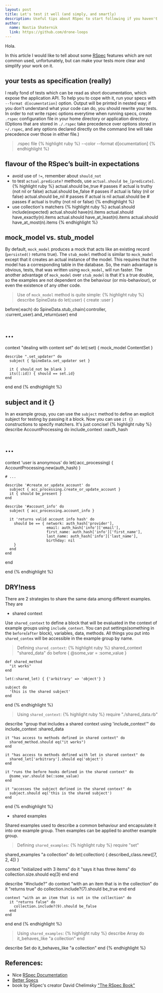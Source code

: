 ```yaml
---
layout: post
title: Let's test it well (and simply, and smartly)
description: Useful tips about RSpec to start following if you haven't done it yet
author:
  name: Nastia Shaternik
  link: https://github.com/drone-loops
---
```

Hola.

In this article I would like to tell about some [RSpec](https://github.com/rspec/rspec/) features which are not common used, unfortunately, but can make your tests more clear and simplify your work on it.

<!-- full start -->

## **your tests as specification (really)**

I really fond of tests which can be read as short documentation, which expose the application API. To help you to cope with it, run your specs with `--format d[ocumentation]` option.
Output will be printed in nested way; if you don't understand what your code can do, you should rewrite your tests.
In order to not write rspec options everytime when running specs, create `.rspec` configuration file in your home directory or application directory. (Options that are stored in `./.rspec` take  precedence over options stored in `~/.rspec`, and any options declared directly on the command line will take precedence over those in either file.)

> .rspec file
{% highlight ruby %}
--color
--format d[ocumentation]
{% endhighlight %}


## **flavour of the RSpec’s built-in expectations**

* avoid use of `!=`, remember about `should_not`
* to test `actual.predicate?` methods, use `actual.should be_[predicate]`.
  {% highlight ruby %}
  actual.should be_true  # passes if actual is truthy (not nil or false)
  actual.should be_false # passes if actual is falsy (nil or false)
  actual.should be_nil   # passes if actual is nil
  actual.should be       # passes if actual is truthy (not nil or false)
  {% endhighlight %}
* use collection's matchers
  {% highlight ruby %}
  actual.should include(expected)
  actual.should have(n).items
  actual.should have_exactly(n).items
  actual.should have_at_least(n).items
  actual.should have_at_most(n).items
  {% endhighlight %}


## **mock_model vs. stub_model**

By default, `mock_model` produces a mock that acts like an existing record (`persisted()` returns true).
The `stub_model` method is similar to `mock_model` except that it creates an actual instance of the model. This requires that the model has a corresponding table in the database. So, the main advantage is obvious, tests, that was written using `mock_model`, will run faster.
The another advantage of `mock_model` over `stub_model` is that it's a true double, so the examples are not dependent on the behaviour (or mis-behaviour), or even the existence of any other code.

> Use of `mock_model` method is quite simple:
{% highlight ruby %}
describe SpineData do
  let(:user) { create :user }

  before(:each) do
    SpineData.stub_chain(:controller, :current_user).and_return(user)
  end

  # ...

  context "dealing with content set" do
    let(:set) { mock_model ContentSet }

    describe ".set_updater" do
      subject { SpineData.set_updater set }

      it { should_not be_blank }
      its([:id]) { should == set.id}
    end
  end
end
{% endhighlight %}


## **subject and it {}**

In an example group, you can use the `subject` method to define an explicit subject for testing by passing it a block.
Now you can use `it {}` constructions to specify matchers. It's just concise!
{% highlight ruby %}
describe AccountProcessing do
  include_context :oauth_hash

  # ...


  context 'user is anonymous' do
    let(:acc_processing) { AccountProcessing.new(auth_hash) }

    # ...

    describe '#create_or_update_account' do
      subject { acc_processing.create_or_update_account }
      it { should be_present }
    end

    describe '#account_info' do
      subject { acc_processing.account_info }

      it 'returns valid account info hash' do
        should be == { network: auth_hash['provider'],
                       email: auth_hash['info']['email'],
                       first_name: auth_hash['info']['first_name'],
                       last_name: auth_hash['info']['last_name'],
                       birthday: nil
        }
      end
    end

  end

end
{% endhighlight %}


## **DRY!ness**

There are 2 strategies to share the same data among different examples.
They are

* shared context

Use `shared_context` to define a block that will be evaluated in the context of example groups using `include_context`.
You can put settings(something in the `before`/`after` block), variables, data, methods. All things you put into `shared_contex` will be accessible in the example group by name.

> Defining `shared_context`:
  {% highlight ruby %}
  shared_context "shared_data" do
    before { @some_var = :some_value }

    def shared_method
      "it works"
    end

    let(:shared_let) { {'arbitrary' => 'object'} }

    subject do
      'this is the shared subject'
    end
  end
  {% endhighlight %}

> Using `shared_context`:
  {% highlight ruby %}
  require "./shared_data.rb"

  describe "group that includes a shared context using 'include_context'" do
    include_context :shared_data

    it "has access to methods defined in shared context" do
      shared_method.should eq("it works")
    end

    it "has access to methods defined with let in shared context" do
      shared_let['arbitrary'].should eq('object')
    end

    it "runs the before hooks defined in the shared context" do
      @some_var.should be(:some_value)
    end

    it "accesses the subject defined in the shared context" do
      subject.should eq('this is the shared subject')
    end
  end
  {% endhighlight %}

* shared examples

Shared examples used to describe a common behaviour and encapsulate it into one example group. Then examples can be applied to another example group.

> Defining `shared_examples`:
{% highlight ruby %}
require "set"

shared_examples "a collection" do
  let(:collection) { described_class.new([7, 2, 4]) }

  context "initialized with 3 items" do
    it "says it has three items" do
      collection.size.should eq(3)
    end
  end

  describe "#include?" do
    context "with an an item that is in the collection" do
      it "returns true" do
        collection.include?(7).should be_true
      end
    end

    context "with an an item that is not in the collection" do
      it "returns false" do
        collection.include?(9).should be_false
      end
    end
  end
end
{% endhighlight %}

> Using `shared_examples`:
{% highlight ruby %}
describe Array do
  it_behaves_like "a collection"
end

describe Set do
  it_behaves_like "a collection"
end
{% endhighlight %}


## References:

* Nice [RSpec Documentation](https://www.relishapp.com/rspec/)
* [Better Specs](http://betterspecs.org/)
* book by RSpec's creator David Chelimsky ["The RSpec Book"](http://pragprog.com/book/achbd/the-rspec-book)

<!-- full end -->

